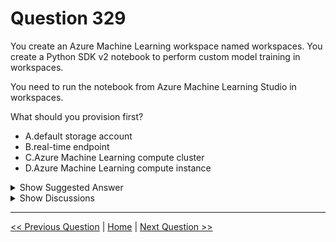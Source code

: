 # Question 329

You create an Azure Machine Learning workspace named workspaces. You create a Python SDK v2 notebook to perform custom model training in workspaces.

You need to run the notebook from Azure Machine Learning Studio in workspaces.

What should you provision first?

* A.default storage account
* B.real-time endpoint
* C.Azure Machine Learning compute cluster
* D.Azure Machine Learning compute instance

<details>
  <summary>Show Suggested Answer</summary>

  <strong>D</strong><br>

</details>

<details>
  <summary>Show Discussions</summary>

<blockquote><p><strong>evangelist</strong> <code>(Mon 09 Dec 2024 13:20)</code> - <em>Upvotes: 2</em></p><p>The appropriate resource for running notebooks interactively in Azure Machine Learning Studio is a compute instance.</p></blockquote>
<blockquote><p><strong>deyoz</strong> <code>(Sun 04 Aug 2024 04:34)</code> - <em>Upvotes: 2</em></p><p>but compute cluster is also not wrong?</p></blockquote>
<blockquote><p><strong>BR_CS</strong> <code>(Sat 17 Feb 2024 12:08)</code> - <em>Upvotes: 2</em></p><p>What justifies the need for a cluster?</p></blockquote>
<blockquote><p><strong>Venkatmohan</strong> <code>(Fri 16 Feb 2024 19:47)</code> - <em>Upvotes: 3</em></p><p>Its D Compute Instance</p></blockquote>
<blockquote><p><strong>abcd9999</strong> <code>(Fri 02 Feb 2024 07:44)</code> - <em>Upvotes: 4</em></p><p>An Azure Machine Learning compute instance is a cloud-based development environment that provides a Jupyter notebook server pre-configured with the Azure Machine Learning SDK and other necessary dependencies. It allows you to interactively create and run Jupyter notebooks in your workspace.</p></blockquote>

</details>

---

[<< Previous Question](question_328.md) | [Home](/index.md) | [Next Question >>](question_330.md)
